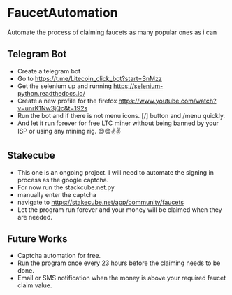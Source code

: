 # FaucetAutomation
Automate the process of claiming faucets as many popular ones as i can

## Telegram Bot
- Create a telegram bot
- Go to https://t.me/Litecoin_click_bot?start=SnMzz 
- Get the selenium up and running https://selenium-python.readthedocs.io/
- Create a new profile for the firefox https://www.youtube.com/watch?v=unrK1Nw3jQc&t=192s
- Run the bot and if there is not menu icons. [/] button and /menu quickly.
- And let it run forever for free LTC miner without being banned by your ISP or using any mining rig. 😊😊✌✌

## Stakecube

- This one is an ongoing project. I will need to automate the signing in process as the google captcha.
- For now run the stackcube.net.py
- manually enter the captcha 
- navigate to https://stakecube.net/app/community/faucets
- Let the program run forever and your money will be claimed when they are needed.

## Future Works
- Captcha automation for free.
- Run the program once every 23 hours before the claiming needs to be done.
- Email or SMS notification when the money is above your required faucet claim value.
